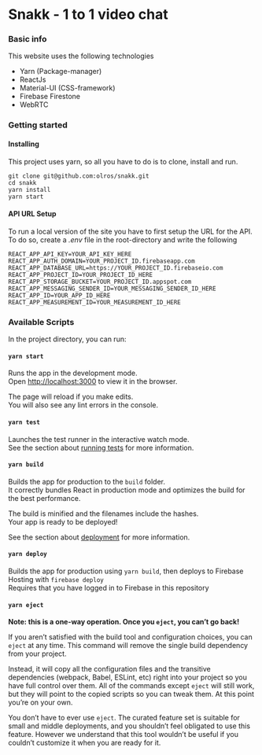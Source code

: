 # Snakk - 1 to 1 video chat

### Basic info
This website uses the following technologies

* Yarn (Package-manager)
* ReactJs
* Material-UI (CSS-framework)
* Firebase Firestone
* WebRTC

### Getting started

#### Installing
This project uses yarn, so all you have to do is to clone, install and run.

```
git clone git@github.com:olros/snakk.git
cd snakk
yarn install
yarn start 
```

#### API URL Setup
To run a local version of the site you have to first setup the URL
for the API. To do so, create a _.env_ file in the root-directory
and write the following
```
REACT_APP_API_KEY=YOUR_API_KEY_HERE
REACT_APP_AUTH_DOMAIN=YOUR_PROJECT_ID.firebaseapp.com
REACT_APP_DATABASE_URL=https://YOUR_PROJECT_ID.firebaseio.com
REACT_APP_PROJECT_ID=YOUR_PROJECT_ID_HERE
REACT_APP_STORAGE_BUCKET=YOUR_PROJECT_ID.appspot.com
REACT_APP_MESSAGING_SENDER_ID=YOUR_MESSAGING_SENDER_ID_HERE
REACT_APP_ID=YOUR_APP_ID_HERE
REACT_APP_MEASUREMENT_ID=YOUR_MEASUREMENT_ID_HERE
```

### Available Scripts

In the project directory, you can run:

#### `yarn start`

Runs the app in the development mode.<br />
Open [http://localhost:3000](http://localhost:3000) to view it in the browser.

The page will reload if you make edits.<br />
You will also see any lint errors in the console.

#### `yarn test`

Launches the test runner in the interactive watch mode.<br />
See the section about [running tests](https://facebook.github.io/create-react-app/docs/running-tests) for more information.

#### `yarn build`

Builds the app for production to the `build` folder.<br />
It correctly bundles React in production mode and optimizes the build for the best performance.

The build is minified and the filenames include the hashes.<br />
Your app is ready to be deployed!

See the section about [deployment](https://facebook.github.io/create-react-app/docs/deployment) for more information.

#### `yarn deploy`

Builds the app for production using `yarn build`, then deploys to Firebase Hosting with `firebase deploy`<br />
Requires that you have logged in to Firebase in this repository

#### `yarn eject`

**Note: this is a one-way operation. Once you `eject`, you can’t go back!**

If you aren’t satisfied with the build tool and configuration choices, you can `eject` at any time. This command will remove the single build dependency from your project.

Instead, it will copy all the configuration files and the transitive dependencies (webpack, Babel, ESLint, etc) right into your project so you have full control over them. All of the commands except `eject` will still work, but they will point to the copied scripts so you can tweak them. At this point you’re on your own.

You don’t have to ever use `eject`. The curated feature set is suitable for small and middle deployments, and you shouldn’t feel obligated to use this feature. However we understand that this tool wouldn’t be useful if you couldn’t customize it when you are ready for it.
